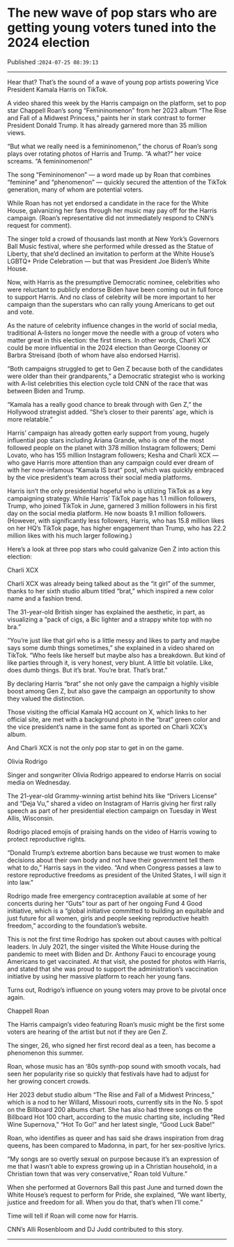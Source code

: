 # The new wave of pop stars who are getting young voters tuned into the 2024 election

Published :`2024-07-25 08:39:13`

---

Hear that? That’s the sound of a wave of young pop artists powering Vice President Kamala Harris on TikTok.

A video shared this week by the Harris campaign on the platform, set to pop star Chappell Roan’s song “Femininomenon” from her 2023 album “The Rise and Fall of a Midwest Princess,” paints her in stark contrast to former President Donald Trump. It has already garnered more than 35 million views.

“But what we really need is a femininomenon,” the chorus of Roan’s song plays over rotating photos of Harris and Trump. “A what?” her voice screams. “A femininomenon!”

The song “Femininomenon” — a word made up by Roan that combines “feminine” and “phenomenon” — quickly secured the attention of the TikTok generation, many of whom are potential voters.

While Roan has not yet endorsed a candidate in the race for the White House, galvanizing her fans through her music may pay off for the Harris campaign. (Roan’s representative did not immediately respond to CNN’s request for comment).

The singer told a crowd of thousands last month at New York’s Governors Ball Music festival, where she performed while dressed as the Statue of Liberty, that she’d declined an invitation to perform at the White House’s LGBTQ+ Pride Celebration — but that was President Joe Biden’s White House.

Now, with Harris as the presumptive Democratic nominee, celebrities who were reluctant to publicly endorse Biden have been coming out in full force to support Harris. And no class of celebrity will be more important to her campaign than the superstars who can rally young Americans to get out and vote.

As the nature of celebrity influence changes in the world of social media, traditional A-listers no longer move the needle with a group of voters who matter great in this election: the first timers. In other words, Charli XCX could be more influential in the 2024 election than George Clooney or Barbra Streisand (both of whom have also endorsed Harris).

“Both campaigns struggled to get to Gen Z because both of the candidates were older than their grandparents,” a Democratic strategist who is working with A-list celebrities this election cycle told CNN of the race that was between Biden and Trump.

“Kamala has a really good chance to break through with Gen Z,” the Hollywood strategist added. “She’s closer to their parents’ age, which is more relatable.”

Harris’ campaign has already gotten early support from young, hugely influential pop stars including Ariana Grande, who is one of the most followed people on the planet with 378 million Instagram followers; Demi Lovato, who has 155 million Instagram followers; Kesha and Charli XCX — who gave Harris more attention than any campaign could ever dream of with her now-infamous “Kamala IS brat” post, which was quickly embraced by the vice president’s team across their social media platforms.

Harris isn’t the only presidential hopeful who is utilizing TikTok as a key campaigning strategy. While Harris’ TikTok page has 1.1 million followers, Trump, who joined TikTok in June, garnered 3 million followers in his first day on the social media platform. He now boasts 9.1 million followers. (However, with significantly less followers, Harris, who has 15.8 million likes on her HQ’s TikTok page, has higher engagement than Trump, who has 22.2 million likes with his much larger following.)

Here’s a look at three pop stars who could galvanize Gen Z into action this election:

Charli XCX

Charli XCX was already being talked about as the “it girl” of the summer, thanks to her sixth studio album titled “brat,” which inspired a new color name and a fashion trend.

The 31-year-old British singer has explained the aesthetic, in part, as visualizing a “pack of cigs, a Bic lighter and a strappy white top with no bra.”

“You’re just like that girl who is a little messy and likes to party and maybe says some dumb things sometimes,” she explained in a video shared on TikTok. “Who feels like herself but maybe also has a breakdown. But kind of like parties through it, is very honest, very blunt. A little bit volatile. Like, does dumb things. But it’s brat. You’re brat. That’s brat.”

By declaring Harris “brat” she not only gave the campaign a highly visible boost among Gen Z, but also gave the campaign an opportunity to show they valued the distinction.

Those visiting the official Kamala HQ account on X, which links to her official site, are met with a background photo in the “brat” green color and the vice president’s name in the same font as sported on Charli XCX’s album.

And Charli XCX is not the only pop star to get in on the game.

Olivia Rodrigo

Singer and songwriter Olivia Rodrigo appeared to endorse Harris on social media on Wednesday.

The 21-year-old Grammy-winning artist behind hits like “Drivers License” and “Deja Vu,” shared a video on Instagram of Harris giving her first rally speech as part of her presidential election campaign on Tuesday in West Allis, Wisconsin.

Rodrigo placed emojis of praising hands on the video of Harris vowing to protect reproductive rights.

“Donald Trump’s extreme abortion bans because we trust women to make decisions about their own body and not have their government tell them what to do,” Harris says in the video. “And when Congress passes a law to restore reproductive freedoms as president of the United States, I will sign it into law.”

Rodrigo made free emergency contraception available at some of her concerts during her “Guts” tour as part of her ongoing Fund 4 Good initiative, which is a “global initiative committed to building an equitable and just future for all women, girls and people seeking reproductive health freedom,” according to the foundation’s website.

This is not the first time Rodrigo has spoken out about causes with poltical leaders. In July 2021, the singer visited the White House during the pandemic to meet with Biden and Dr. Anthony Fauci to encourage young Americans to get vaccinated. At that visit, she posted for photos with Harris, and stated that she was proud to support the administration’s vaccination initiative by using her massive platform to reach her young fans.

Turns out, Rodrigo’s influence on young voters may prove to be pivotal once again.

Chappell Roan

The Harris campaign’s video featuring Roan’s music might be the first some voters are hearing of the artist but not if they are Gen Z.

The singer, 26, who signed her first record deal as a teen, has become a phenomenon this summer.

Roan, whose music has an ‘80s synth-pop sound with smooth vocals, had seen her popularity rise so quickly that festivals have had to adjust for her growing concert crowds.

Her 2023 debut studio album “The Rise and Fall of a Midwest Princess,” which is a nod to her Willard, Missouri roots, currently sits in the No. 5 spot on the Billboard 200 albums chart. She has also had three songs on the Billboard Hot 100 chart, according to the music charting site, including “Red Wine Supernova,” “Hot To Go!” and her latest single, “Good Luck Babe!”

Roan, who identifies as queer and has said she draws inspiration from drag queens, has been compared to Madonna, in part, for her sex-positive lyrics.

“My songs are so overtly sexual on purpose because it’s an expression of me that I wasn’t able to express growing up in a Christian household, in a Christian town that was very conservative,” Roan told Vulture.”

When she performed at Governors Ball this past June and turned down the White House’s request to perform for Pride, she explained, “We want liberty, justice and freedom for all. When you do that, that’s when I’ll come.”

Time will tell if Roan will come now for Harris.

CNN’s Alli Rosenbloom and DJ Judd contributed to this story.

---

